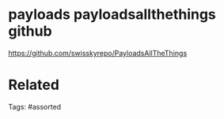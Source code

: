 # payloads payloadsallthethings github
https://github.com/swisskyrepo/PayloadsAllTheThings

# Related

Tags:
    #assorted
